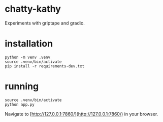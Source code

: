 # chatty-kathy

Experiments with griptape and gradio.

# installation

```
python -m venv .venv
source .venv/bin/activate
pip install -r requirements-dev.txt
```

# running

```
source .venv/bin/activate
python app.py
```

Navigate to [http://127.0.0.1:7860/](http://127.0.0.1:7860/) in your browser.
